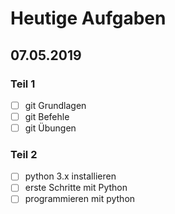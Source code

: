 # Heutige Aufgaben
## 07.05.2019

### Teil 1
- [ ] git Grundlagen
- [ ] git Befehle
- [ ] git Übungen

### Teil 2
- [ ] python 3.x installieren
- [ ] erste Schritte mit Python
- [ ] programmieren mit python
